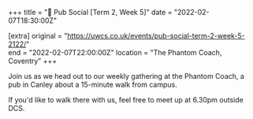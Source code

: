 +++
title = "🍔 Pub Social [Term 2, Week 5]"
date = "2022-02-07T18:30:00Z"

[extra]
original = "https://uwcs.co.uk/events/pub-social-term-2-week-5-2122/"    
end = "2022-02-07T22:00:00Z"
location = "The Phantom Coach, Coventry"
+++

Join us as we head out to our weekly gathering at the Phantom Coach, a pub in Canley about a 15-minute walk from campus.

If you'd like to walk there with us, feel free to meet up at 6.30pm outside DCS.

